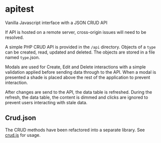 # apitest
Vanilla Javascript interface with a JSON CRUD API

If API is hosted on a remote server, cross-origin issues will need to be resolved.

A simple PHP CRUD API is provided in the `/api` directory. Objects of a `type` can be created, read, updated and deleted. The objects are stored in a file named `type`.json.

Modals are used for Create, Edit and Delete interactions with a simple validation applied before sending data through to the API. When a modal is presented a shade is placed above the rest of the application to prevent interaction.

After changes are send to the API, the data table is refreshed. During the refresh, the data table, the content is dimmed and clicks are ignored to prevent users interacting with stale data.

## Crud.json

The CRUD methods have been refactored into a separate library. See [crud.js](https://github.com/dustykeyboard/crud.js) for usage.
